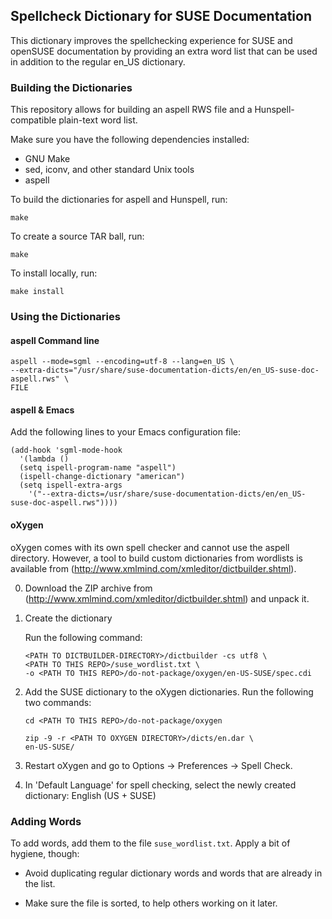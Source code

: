 ## Spellcheck Dictionary for SUSE Documentation

This dictionary improves the spellchecking experience for SUSE and openSUSE
documentation by providing an extra word list that can be used in addition
to the regular en_US dictionary.

### Building the Dictionaries

This repository allows for building an aspell RWS file and a Hunspell-compatible
plain-text word list.

Make sure you have the following dependencies installed:

* GNU Make
* sed, iconv, and other standard Unix tools
* aspell

To build the dictionaries for aspell and Hunspell, run:

```
make
```

To create a source TAR ball, run:

```
make
```

To install locally, run:

```
make install
```


### Using the Dictionaries

#### aspell Command line

```
aspell --mode=sgml --encoding=utf-8 --lang=en_US \
--extra-dicts="/usr/share/suse-documentation-dicts/en/en_US-suse-doc-aspell.rws" \
FILE
```

#### aspell & Emacs

Add the following lines to your Emacs configuration file:

```
(add-hook 'sgml-mode-hook
  '(lambda ()
  (setq ispell-program-name "aspell")
  (ispell-change-dictionary "american")
  (setq ispell-extra-args
    '("--extra-dicts=/usr/share/suse-documentation-dicts/en/en_US-suse-doc-aspell.rws"))))
```

#### oXygen

oXygen comes with its own spell checker and cannot use the aspell
directory. However, a tool to build custom dictionaries from wordlists
is available from (http://www.xmlmind.com/xmleditor/dictbuilder.shtml).

0. Download the ZIP archive from
   (http://www.xmlmind.com/xmleditor/dictbuilder.shtml)
   and unpack it.

1. Create the dictionary

   Run the following command:

   ```
   <PATH TO DICTBUILDER-DIRECTORY>/dictbuilder -cs utf8 \
   <PATH TO THIS REPO>/suse_wordlist.txt \
   -o <PATH TO THIS REPO>/do-not-package/oxygen/en-US-SUSE/spec.cdi
   ```

2. Add the SUSE dictionary to the oXygen dictionaries.
   Run the following two commands:

   ```
   cd <PATH TO THIS REPO>/do-not-package/oxygen

   zip -9 -r <PATH TO OXYGEN DIRECTORY>/dicts/en.dar \
   en-US-SUSE/
   ```

3. Restart oXygen and go to Options -> Preferences -> Spell Check.

4. In 'Default Language' for spell checking, select the newly created dictionary: English (US + SUSE)

### Adding Words

To add words, add them to the file `suse_wordlist.txt`. Apply a bit of
hygiene, though:

* Avoid duplicating regular dictionary words and words that are already in
  the list.

* Make sure the file is sorted, to help others working on it later.
